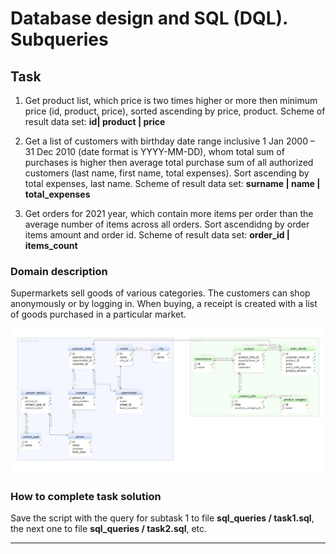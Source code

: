 # Database design and SQL (DQL). Subqueries

## Task  

1. Get product list, which price is two  times higher or more then minimum price (id, product, price), sorted ascending by price, product. Scheme of result data set: **id| product | price**

1. Get a list of customers with birthday date range inclusive 1 Jan 2000 – 31 Dec 2010 (date format is YYYY-MM-DD), whom total sum of purchases is higher then average total purchase sum of all authorized customers (last name, first name, total expenses). Sort ascending by total expenses, last name. Scheme of result data set: **surname | name | total_expenses**
 
1. Get orders for 2021 year, which contain more items per order than the average number of items across all orders. Sort ascendidng by order items amount and order id. Scheme of result data set: **order_id |  items_count**



### Domain description   

Supermarkets sell goods of various categories. The customers can shop anonymously or by logging in. When buying, a receipt is created with a list of goods purchased in a particular market. 

![DBSchema](/Subqueries/sql_queries/DBSchema.jpg)

### How to complete task solution

Save the script with the query for subtask 1 to file **sql_queries / task1.sql**, the next one to file **sql_queries / task2.sql**, etc. 
______
